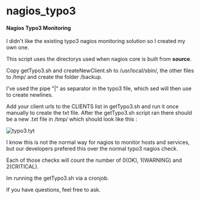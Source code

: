 # nagios_typo3
#### Nagios Typo3 Monitoring



I didn't like the existing typo3 nagios monitoring solution so I created my own one.



This script uses the directorys used when nagios core is built from **source**.



Copy getTypo3.sh and createNewClient.sh to /usr/local/sbin/, the other files to /tmp/ and create the folder /backup.

I've used the pipe "|" as separator in the typo3 file, which sed will then use to create newlines. 

Add your client urls to the CLIENTS list in getTypo3.sh and run it once manually to create the txt file. After the getTypo3.sh script ran there should be a new .txt file in /tmp/ which should look like this : 

![typo3.tyt](https://image.ibb.co/dJCS0x/Bildschirmfoto_2018_02_27_um_12_58_04.png)

I know this is not the normal way for nagios to monitor hosts and services, but our developers prefered this over the normal typo3 nagios check. 

Each of those checks will count the number of 0(OK), 1(WARNING) and 2(CRITICAL).

Im running the getTypo3.sh via a cronjob.

If you have questions, feel free to ask.

